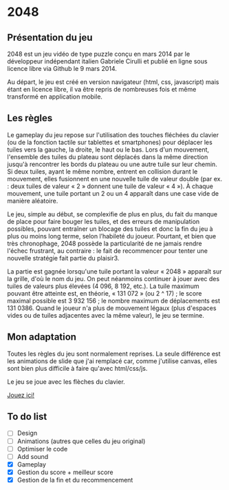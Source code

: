 # 2048

## Présentation du jeu
2048 est un jeu vidéo de type puzzle conçu en mars 2014 par le développeur indépendant italien Gabriele Cirulli et publié en ligne sous licence libre via Github le 9 mars 2014.

Au départ, le jeu est créé en version navigateur (html, css, javascript) mais étant en licence libre, il va être repris de nombreuses fois et même transformé en application mobile.

## Les règles

Le gameplay du jeu repose sur l'utilisation des touches fléchées du clavier (ou de la fonction tactile sur tablettes et smartphones) pour déplacer les tuiles vers la gauche, la droite, le haut ou le bas. Lors d'un mouvement, l'ensemble des tuiles du plateau sont déplacés dans la même direction jusqu'à rencontrer les bords du plateau ou une autre tuile sur leur chemin. Si deux tuiles, ayant le même nombre, entrent en collision durant le mouvement, elles fusionnent en une nouvelle tuile de valeur double (par ex. : deux tuiles de valeur « 2 » donnent une tuile de valeur « 4 »). À chaque mouvement, une tuile portant un 2 ou un 4 apparaît dans une case vide de manière aléatoire.

Le jeu, simple au début, se complexifie de plus en plus, du fait du manque de place pour faire bouger les tuiles, et des erreurs de manipulation possibles, pouvant entraîner un blocage des tuiles et donc la fin du jeu à plus ou moins long terme, selon l’habileté du joueur. Pourtant, et bien que très chronophage, 2048 possède la particularité de ne jamais rendre l'échec frustrant, au contraire : le fait de recommencer pour tenter une nouvelle stratégie fait partie du plaisir3.

La partie est gagnée lorsqu'une tuile portant la valeur « 2048 » apparaît sur la grille, d'où le nom du jeu. On peut néanmoins continuer à jouer avec des tuiles de valeurs plus élevées (4 096, 8 192, etc.). La tuile maximum pouvant être atteinte est, en théorie, « 131 072 » (ou 2 ^ 17) ; le score maximal possible est 3 932 156 ; le nombre maximum de déplacements est 131 0386. Quand le joueur n'a plus de mouvement légaux (plus d'espaces vides ou de tuiles adjacentes avec la même valeur), le jeu se termine.

## Mon adaptation
Toutes les règles du jeu sont normalement reprises. La seule différence est les animations de slide que j'ai remplacé car, comme j'utilise canvas, elles sont bien plus difficile à faire qu'avec html/css/js.

Le jeu se joue avec les flèches du clavier.

[Jouez ici!](https://hepl-mmi-2021-2022.github.io/projet-mmi-juin-theo-leonet/)

## To do list
- [ ] Design
- [ ] Animations (autres que celles du jeu original)
- [ ] Optimiser le code
- [ ] Add sound
- [X] Gameplay
- [X] Gestion du score + meilleur score
- [X] Gestion de la fin et du recommencement
